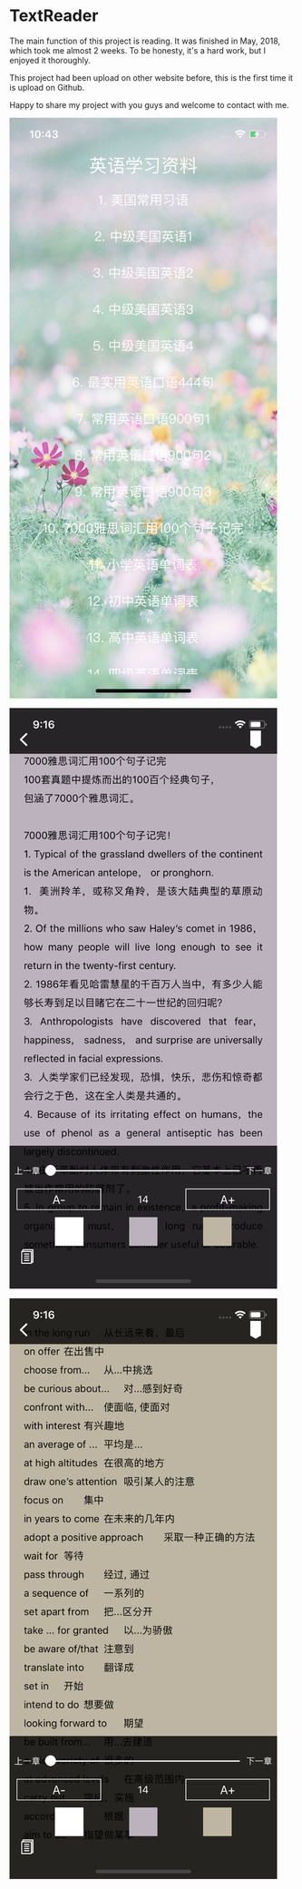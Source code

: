 # TextReader
The main function of this project is reading. It was finished in May, 2018, which took me almost 2 weeks. To be honesty, it's a hard work, but I enjoyed it thoroughly.

This project had been upload on other website before, this is the first time it is upload on Github.

Happy to share my project with you guys and welcome to contact with me.

![image](https://github.com/JohnayXiao/TextReader/blob/master/581.png)

![image](https://github.com/JohnayXiao/TextReader/blob/master/582.png)

![image](https://github.com/JohnayXiao/TextReader/blob/master/583.png)

